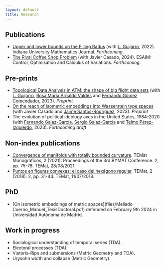 ```yaml
---
layout: default
title: Research
---
```


## Publications
* [Upper and lower bounds on the Filling Radus](https://arxiv.org/pdf/2206.08032.pdf) (with [L. Guijarro](https://matematicas.uam.es/~luis.guijarro/), 2022). Indiana University Mathematics Journal. *Forthcoming*.
* [The Rival Coffee Shop Problem](https://arxiv.org/abs/2304.04535) (with Javier Casado, 2024). ESAIM: Control, Optimisation and Calculus of Variations. *Forthcoming*.
 

## Pre-prints
* [Topological Data Analysis in ATM: the shape of big flight data sets](https://arxiv.org/abs/2304.08906) (with [L. Guijarro](https://matematicas.uam.es/~luis.guijarro/), [Rosa María Arnaldo Valdés](https://www.upm.es/observatorio/vi/index.jsp?pageac=investigador.jsp&idInvestigador=7789) and [Fernando Gómez Comendador](https://www.upm.es/observatorio/vi/index.jsp?pageac=investigador.jsp&idInvestigador=5340), 2023). *Preprint*
* [On the reach of isometric embeddings into Wasserstein type spaces](https://arxiv.org/abs/2307.01051) (with Javier Casado and [Jaime Santos-Rodríguez](http://jaime-santos.github.io/math/), 2023). *Preprint*
* The evolution of political ideology axes  in the United States, 1984-2020 (with [Fernando Galaz-García](https://www.durham.ac.uk/staff/fernando-galaz-garcia/), [Sergio Galaz-García](https://sergiogalazgarcia.com/) and [Telmo Pérez-Izquierdo](https://telmoperiz.github.io/personalpage/), 2023). *Forthcoming draft*
   

## Non-index publications
* [Convergence of manifolds with totally bounded curvature](https://temat.es/monograficos/article/view/vol2-p75). TEMat Monográficos, 2 (2021): Proceedings of the 3rd BYMAT Conference. 2, pp. 75-78. TEMat, 28/08/2021.
* [Puntos en figuras convexas: el caso del hexágono regular](https://temat.es/articulo/2018-p31). TEMat, 2 (2018). 2, pp. 31-44. TEMat, 11/07/2018.

## PhD
* [On isometric embeddings of metric spaces](files/Mellado Cuerno_Manuel_TesisDoctoral.pdf) defended on February 9th 2024 in Universidad Autónoma de Madrid.


## Work in progress
* Sociological understanding of temporal series (TDA).
* Electoral processes (TDA).
* Vietoris-Rips and submersions (Metric Geometry and TDA).
* Urysohn width and collapse (Metric Geometry).
